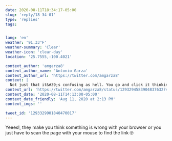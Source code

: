 ```yaml
---
date: 2020-08-11T18:34:17-05:00
slug: 'reply/18-34-01'
type: 'replies'
tags:


lang: 'en'
weather: '91.33°F'
weather-summary: 'Clear'
weather-icon: 'clear-day'
location: '25.7555,-100.4021'

context_author: 'amgarza8'
context_author_name: 'Antonio Garza'
context_author_url: 'https://twitter.com/amgarza8'
context: |
  Not just that it&#39;s confusing as hell. You go and click it thinking is a link and it is not. And they put the real links like a regular word.
context_url: 'https://twitter.com/amgarza8/status/1293294583904837632?s=12'
context_date: '2020-08-11T14:13:00-05:00'
context_date_friendly: 'Aug 11, 2020 at 2:13 PM'
context_imgs: ''

tweet_id: '1293329901840470017'
---
```

Yeees!, they make you think something is wrong with your browser or you just have to scan the page with your mouse to find the link 🙄